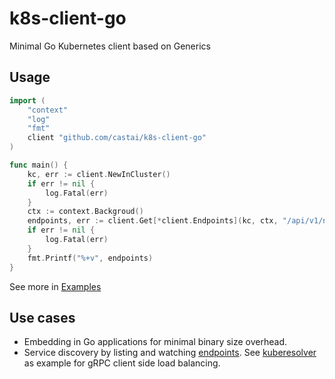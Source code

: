 # k8s-client-go

Minimal Go Kubernetes client based on Generics

## Usage

```go
import (
    "context"
    "log"
    "fmt"
    client "github.com/castai/k8s-client-go"
)

func main() {
    kc, err := client.NewInCluster()
    if err != nil {
        log.Fatal(err)
    }
    ctx := context.Backgroud()
    endpoints, err := client.Get[*client.Endpoints](kc, ctx, "/api/v1/namespaces/kube-system/endpoints/kubelet", client.GetOptions{})
    if err != nil {
        log.Fatal(err)
    }
    fmt.Printf("%+v", endpoints)
}
```

See more in [Examples](https://github.com/castai/k8s-client-go/blob/master/client_test.go#L10)

## Use cases

* Embedding in Go applications for minimal binary size overhead.
* Service discovery by listing and watching [endpoints](https://kubernetes.io/docs/reference/kubernetes-api/service-resources/endpoints-v1/). See [kuberesolver](https://github.com/sercand/kuberesolver) as example for gRPC client side load balancing.